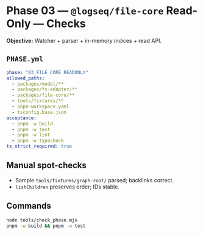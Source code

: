 # Phase 03 — `@logseq/file-core` Read-Only — Checks

**Objective:** Watcher + parser + in-memory indices + read API.

## `PHASE.yml`
```yaml
phase: "03_FILE_CORE_READONLY"
allowed_paths:
  - packages/model/**
  - packages/fs-adapter/**
  - packages/file-core/**
  - tools/fixtures/**
  - pnpm-workspace.yaml
  - tsconfig.base.json
acceptance:
  - pnpm -w build
  - pnpm -w test
  - pnpm -w lint
  - pnpm -w typecheck
ts_strict_required: true
```

## Manual spot-checks
- Sample `tools/fixtures/graph-root/` parsed; backlinks correct.
- `listChildren` preserves order; IDs stable.

## Commands
```bash
node tools/check_phase.mjs
pnpm -w build && pnpm -w test
```
